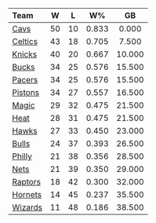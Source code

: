 | Team                            |  W  |  L  |  W%   |   GB   |
|:--------------------------------|:---:|:---:|:-----:|:------:|
| [Cavs](/r/clevelandcavs)        | 50  | 10  | 0.833 | 0.000  |
| [Celtics](/r/bostonceltics)     | 43  | 18  | 0.705 | 7.500  |
| [Knicks](/r/NYKnicks)           | 40  | 20  | 0.667 | 10.000 |
| [Bucks](/r/MkeBucks)            | 34  | 25  | 0.576 | 15.500 |
| [Pacers](/r/pacers)             | 34  | 25  | 0.576 | 15.500 |
| [Pistons](/r/DetroitPistons)    | 34  | 27  | 0.557 | 16.500 |
| [Magic](/r/OrlandoMagic)        | 29  | 32  | 0.475 | 21.500 |
| [Heat](/r/heat)                 | 28  | 31  | 0.475 | 21.500 |
| [Hawks](/r/AtlantaHawks)        | 27  | 33  | 0.450 | 23.000 |
| [Bulls](/r/chicagobulls)        | 24  | 37  | 0.393 | 26.500 |
| [Philly](/r/sixers)             | 21  | 38  | 0.356 | 28.500 |
| [Nets](/r/GoNets)               | 21  | 39  | 0.350 | 29.000 |
| [Raptors](/r/torontoraptors)    | 18  | 42  | 0.300 | 32.000 |
| [Hornets](/r/CharlotteHornets)  | 14  | 45  | 0.237 | 35.500 |
| [Wizards](/r/washingtonwizards) | 11  | 48  | 0.186 | 38.500 |